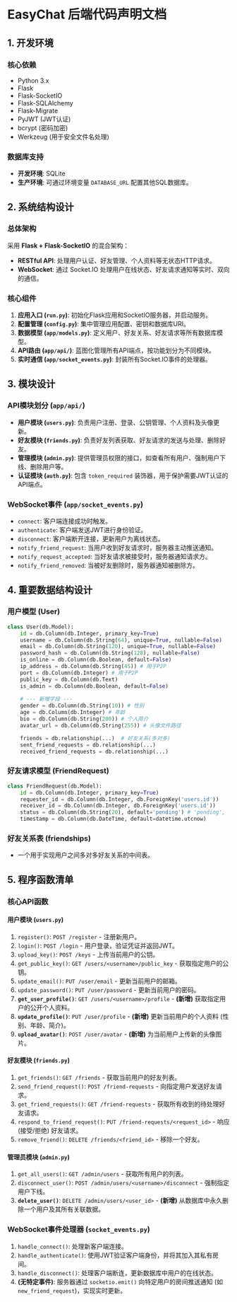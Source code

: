 # EasyChat 后端代码声明文档

## 1. 开发环境

### 核心依赖
- Python 3.x
- Flask
- Flask-SocketIO
- Flask-SQLAlchemy
- Flask-Migrate
- PyJWT (JWT认证)
- bcrypt (密码加密)
- Werkzeug (用于安全文件名处理)

### 数据库支持
- **开发环境**: SQLite
- **生产环境**: 可通过环境变量 `DATABASE_URL` 配置其他SQL数据库。

## 2. 系统结构设计

### 总体架构
采用 **Flask + Flask-SocketIO** 的混合架构：
- **RESTful API**: 处理用户认证、好友管理、个人资料等无状态HTTP请求。
- **WebSocket**: 通过 Socket.IO 处理用户在线状态、好友请求通知等实时、双向的通信。

### 核心组件
1. **应用入口 (`run.py`)**: 初始化Flask应用和SocketIO服务器，并启动服务。
2. **配置管理 (`config.py`)**: 集中管理应用配置、密钥和数据库URI。
3. **数据模型 (`app/models.py`)**: 定义用户、好友关系、好友请求等所有数据库模型。
4. **API路由 (`app/api/`)**: 蓝图化管理所有API端点，按功能划分为不同模块。
5. **实时通信 (`app/socket_events.py`)**: 封装所有Socket.IO事件的处理器。

## 3. 模块设计

### API模块划分 (`app/api/`)
- **用户模块 (`users.py`)**: 负责用户注册、登录、公钥管理、个人资料及头像更新。
- **好友模块 (`friends.py`)**: 负责好友列表获取、好友请求的发送与处理、删除好友。
- **管理模块 (`admin.py`)**: 提供管理员权限的接口，如查看所有用户、强制用户下线、删除用户等。
- **认证模块 (`auth.py`)**: 包含 `token_required` 装饰器，用于保护需要JWT认证的API端点。

### WebSocket事件 (`app/socket_events.py`)
- `connect`: 客户端连接成功时触发。
- `authenticate`: 客户端发送JWT进行身份验证。
- `disconnect`: 客户端断开连接，更新用户为离线状态。
- `notify_friend_request`: 当用户收到好友请求时，服务器主动推送通知。
- `notify_request_accepted`: 当好友请求被接受时，服务器通知请求方。
- `notify_friend_removed`: 当被好友删除时，服务器通知被删除方。

## 4. 重要数据结构设计

### 用户模型 (User)
```python
class User(db.Model):
    id = db.Column(db.Integer, primary_key=True)
    username = db.Column(db.String(64), unique=True, nullable=False)
    email = db.Column(db.String(120), unique=True, nullable=False)
    password_hash = db.Column(db.String(128), nullable=False)
    is_online = db.Column(db.Boolean, default=False)
    ip_address = db.Column(db.String(45)) # 用于P2P
    port = db.Column(db.Integer) # 用于P2P
    public_key = db.Column(db.Text)
    is_admin = db.Column(db.Boolean, default=False)
    
    # --- 新增字段 ---
    gender = db.Column(db.String(10)) # 性别
    age = db.Column(db.Integer) # 年龄
    bio = db.Column(db.String(200)) # 个人简介
    avatar_url = db.Column(db.String(255)) # 头像文件路径

    friends = db.relationship(...)  # 好友关系(多对多)
    sent_friend_requests = db.relationship(...)
    received_friend_requests = db.relationship(...)
```

### 好友请求模型 (FriendRequest)
```python
class FriendRequest(db.Model):
    id = db.Column(db.Integer, primary_key=True)
    requester_id = db.Column(db.Integer, db.ForeignKey('users.id'))
    receiver_id = db.Column(db.Integer, db.ForeignKey('users.id'))
    status = db.Column(db.String(20), default='pending') # 'pending', 'accepted', 'rejected'
    timestamp = db.Column(db.DateTime, default=datetime.utcnow)
```

### 好友关系表 (friendships)
- 一个用于实现用户之间多对多好友关系的中间表。

## 5. 程序函数清单

### 核心API函数

#### 用户模块 (`users.py`)
1.  `register()`: `POST /register` - 注册新用户。
2.  `login()`: `POST /login` - 用户登录，验证凭证并返回JWT。
3.  `upload_key()`: `POST /keys` - 上传当前用户的公钥。
4.  `get_public_key()`: `GET /users/<username>/public_key` - 获取指定用户的公钥。
5.  `update_email()`: `PUT /user/email` - 更新当前用户的邮箱。
6.  `update_password()`: `PUT /user/password` - 更新当前用户的密码。
7.  **`get_user_profile()`**: `GET /users/<username>/profile` - **(新增)** 获取指定用户的公开个人资料。
8.  **`update_profile()`**: `PUT /user/profile` - **(新增)** 更新当前用户的个人资料 (性别、年龄、简介)。
9.  **`upload_avatar()`**: `POST /user/avatar` - **(新增)** 为当前用户上传新的头像图片。

#### 好友模块 (`friends.py`)
1.  `get_friends()`: `GET /friends` - 获取当前用户的好友列表。
2.  `send_friend_request()`: `POST /friend-requests` - 向指定用户发送好友请求。
3.  `get_friend_requests()`: `GET /friend-requests` - 获取所有收到的待处理好友请求。
4.  `respond_to_friend_request()`: `PUT /friend-requests/<request_id>` - 响应 (接受/拒绝) 好友请求。
5.  `remove_friend()`: `DELETE /friends/<friend_id>` - 移除一个好友。

#### 管理员模块 (`admin.py`)
1.  `get_all_users()`: `GET /admin/users` - 获取所有用户的列表。
2.  `disconnect_user()`: `POST /admin/users/<username>/disconnect` - 强制指定用户下线。
3.  **`delete_user()`**: `DELETE /admin/users/<user_id>` - **(新增)** 从数据库中永久删除一个用户及其所有关联数据。

### WebSocket事件处理器 (`socket_events.py`)
1.  `handle_connect()`: 处理新客户端连接。
2.  `handle_authenticate()`: 使用JWT验证客户端身份，并将其加入其私有房间。
3.  `handle_disconnect()`: 处理客户端断连，更新数据库中用户的在线状态。
4.  **(无特定事件)**: 服务器通过 `socketio.emit()` 向特定用户的房间推送通知 (如 `new_friend_request`)，实现实时更新。